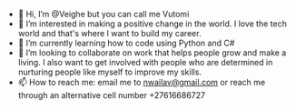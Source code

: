 - 👋 Hi, I’m @Veighe but you can call me Vutomi
- 👀 I’m interested in making a positive change in the world. I love the tech world and that's where I want to build my career.
- 🌱 I’m currently learning how to code using Python and C#
- 💞️ I’m looking to collaborate on work that helps people grow and make a living. I also want to get involved with people who are determined in nurturing people like myself to improve my skills.
- 📫 How to reach me: email me to nwailav@gmail.com or reach me through an alternative cell number +27616686727

<!---
Veighe/Veighe is a ✨ special ✨ repository because its `README.md` (this file) appears on your GitHub profile.
You can click the Preview link to take a look at your changes.
--->
